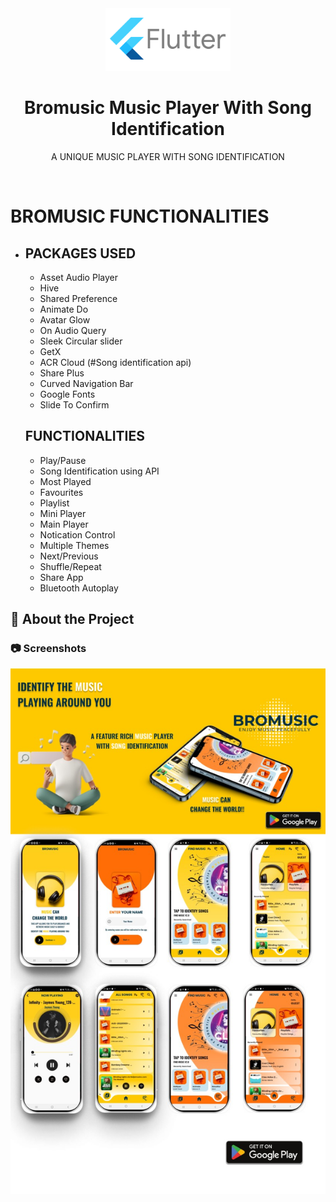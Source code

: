 <!--
Hey, thanks for using the awesome-readme-template template.  
If you have any enhancements, then fork this project and create a pull request 
or just open an issue with the label "enhancement".

Don't forget to give this project a star for additional support ;)
Maybe you can mention me or this repo in the acknowledgements too
-->
<div align="center">

  <img src="assets/logo.png" alt="logo" width="200" height="auto" />
  <h1>Bromusic Music Player With Song Identification</h1>
  
  <p>
   A UNIQUE MUSIC PLAYER WITH SONG IDENTIFICATION
  </p>
  
  
<!-- Badges -->

 
</div>

<br />

<!-- Table of Contents -->
# BROMUSIC FUNCTIONALITIES

- ## PACKAGES USED
  - Asset Audio Player
  - Hive
  - Shared Preference
  - Animate Do
  - Avatar Glow
  - On Audio Query 
  - Sleek Circular slider
  - GetX
  - ACR Cloud (#Song identification api)
  - Share Plus
  - Curved Navigation Bar
  - Google Fonts
  - Slide To Confirm
  <!-- About the Project -->
    
 
  ## FUNCTIONALITIES
  - Play/Pause
  - Song Identification using API
  - Most Played
  - Favourites
  - Playlist
  - Mini Player
  - Main Player
  - Notication Control
  - Multiple Themes
  - Next/Previous
  - Shuffle/Repeat
  - Share App
  - Bluetooth Autoplay
 

  

<!-- About the Project -->
## :star2: About the Project


<!-- Screenshots -->
### :camera: Screenshots

<div align="center"> 
  <img src="assets/bromusiclogo.jpg" alt="screenshot" />
</div>

